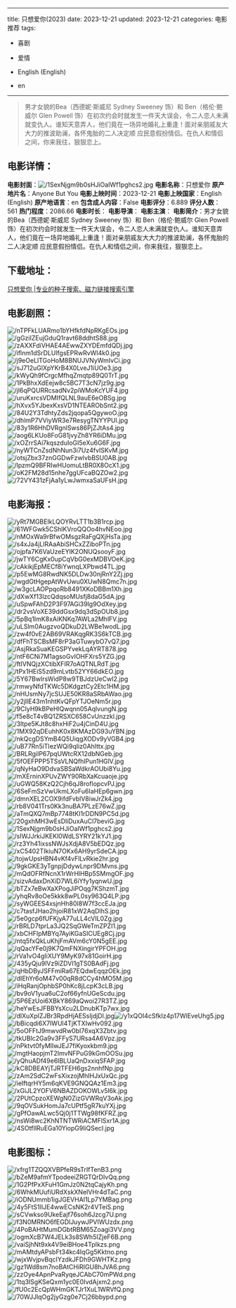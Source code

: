 
---
title: 只想爱你(2023)
date: 2023-12-21
updated: 2023-12-21
categories: 电影推荐
tags:
- 喜剧
- 爱情

- English (English)
- en
---


> 男才女貌的Bea（西德妮·斯威尼 Sydney Sweeney 饰）和 Ben（格伦·鲍威尔 Glen Powell 饰）在初次约会时就发生一件天大误会，令二人恋人未满就变仇人。谁知天意弄人，他们竟在一场异地婚礼上重逢！面对亲朋戚友大大力的推波助澜，各怀鬼胎的二人决定顺 应民意假扮情侣。在仇人和情侣之间，你来我往，狠狠恋上。

## **电影详情**：

**电影封面**：<img src="https://image.tmdb.org/t/p/w200/1SexNjgm9b0sHJiOaIWf1pghcs2.jpg" alt="/1SexNjgm9b0sHJiOaIWf1pghcs2.jpg" title="/1SexNjgm9b0sHJiOaIWf1pghcs2.jpg">
**电影名称**：只想爱你
**原产地片名**：Anyone But You
**电影上映时间**：2023-12-21
**电影上映国家**：English (English)
**原产地语言**：en
**包含成人内容**：False
**电影评分**：6.889
**评分人数**：561
**热门程度**：2086.66
**电影时长**：
**电影导演**：
**电影主演**：
**电影简介**：男才女貌的Bea（西德妮·斯威尼 Sydney Sweeney 饰）和 Ben（格伦·鲍威尔 Glen Powell 饰）在初次约会时就发生一件天大误会，令二人恋人未满就变仇人。谁知天意弄人，他们竟在一场异地婚礼上重逢！面对亲朋戚友大大力的推波助澜，各怀鬼胎的二人决定顺 应民意假扮情侣。在仇人和情侣之间，你来我往，狠狠恋上。

## **下载地址**：
[只想爱你 |专业的种子搜索、磁力链接搜索引擎](https://movie.amd794.com:2083/?search=Anyone%20But%20You&ordering=&mode=match_phrase&page_size=10&page=1)
 

## **电影剧照**：
<img src="https://image.tmdb.org/t/p/original/nTPFkLUARmo1bYHfkfdNpRKgEOs.jpg" alt="/nTPFkLUARmo1bYHfkfdNpRKgEOs.jpg" title="/nTPFkLUARmo1bYHfkfdNpRKgEOs.jpg"><img src="https://image.tmdb.org/t/p/original/gGziIZEujGduQ1ravt68ddhtS88.jpg" alt="/gGziIZEujGduQ1ravt68ddhtS88.jpg" title="/gGziIZEujGduQ1ravt68ddhtS88.jpg"><img src="https://image.tmdb.org/t/p/original/zAXXFdiVHAE4AEwwZXYDEmfdQDj.jpg" alt="/zAXXFdiVHAE4AEwwZXYDEmfdQDj.jpg" title="/zAXXFdiVHAE4AEwwZXYDEmfdQDj.jpg"><img src="https://image.tmdb.org/t/p/original/iflnm1dSrDLUlfgsEPRwRvWI4k0.jpg" alt="/iflnm1dSrDLUlfgsEPRwRvWI4k0.jpg" title="/iflnm1dSrDLUlfgsEPRwRvWI4k0.jpg"><img src="https://image.tmdb.org/t/p/original/j9eOeLlTGoHoM8BNUJVNyWmIvCi.jpg" alt="/j9eOeLlTGoHoM8BNUJVNyWmIvCi.jpg" title="/j9eOeLlTGoHoM8BNUJVNyWmIvCi.jpg"><img src="https://image.tmdb.org/t/p/original/sJ712uGlXpYKrB4X0LveJ1iUOe3.jpg" alt="/sJ712uGlXpYKrB4X0LveJ1iUOe3.jpg" title="/sJ712uGlXpYKrB4X0LveJ1iUOe3.jpg"><img src="https://image.tmdb.org/t/p/original/kWyQh9fCrgcMfhqZmqtp89Q0TrT.jpg" alt="/kWyQh9fCrgcMfhqZmqtp89Q0TrT.jpg" title="/kWyQh9fCrgcMfhqZmqtp89Q0TrT.jpg"><img src="https://image.tmdb.org/t/p/original/1PkBhxXdEejw8c5BC7T3cN7jz9g.jpg" alt="/1PkBhxXdEejw8c5BC7T3cN7jz9g.jpg" title="/1PkBhxXdEejw8c5BC7T3cN7jz9g.jpg"><img src="https://image.tmdb.org/t/p/original/jl6qPQURRcsadNv2piWMoKcYUF4.jpg" alt="/jl6qPQURRcsadNv2piWMoKcYUF4.jpg" title="/jl6qPQURRcsadNv2piWMoKcYUF4.jpg"><img src="https://image.tmdb.org/t/p/original/uruKxrcsVDMIfQLNL9auE6eOBSg.jpg" alt="/uruKxrcsVDMIfQLNL9auE6eOBSg.jpg" title="/uruKxrcsVDMIfQLNL9auE6eOBSg.jpg"><img src="https://image.tmdb.org/t/p/original/hXvx5YJbexKxsVD1NTEARObSnt2.jpg" alt="/hXvx5YJbexKxsVD1NTEARObSnt2.jpg" title="/hXvx5YJbexKxsVD1NTEARObSnt2.jpg"><img src="https://image.tmdb.org/t/p/original/84U2Y3TdhtyZds2jqopa5QgywoO.jpg" alt="/84U2Y3TdhtyZds2jqopa5QgywoO.jpg" title="/84U2Y3TdhtyZds2jqopa5QgywoO.jpg"><img src="https://image.tmdb.org/t/p/original/dhlmP7VViyWR3e7ResygTNYYPUl.jpg" alt="/dhlmP7VViyWR3e7ResygTNYYPUl.jpg" title="/dhlmP7VViyWR3e7ResygTNYYPUl.jpg"><img src="https://image.tmdb.org/t/p/original/83y1R6HhDVRgnlSws86PjZJtAs4.jpg" alt="/83y1R6HhDVRgnlSws86PjZJtAs4.jpg" title="/83y1R6HhDVRgnlSws86PjZJtAs4.jpg"><img src="https://image.tmdb.org/t/p/original/aog6LKUo8FoG81jvyZh8YR6iDMu.jpg" alt="/aog6LKUo8FoG81jvyZh8YR6iDMu.jpg" title="/aog6LKUo8FoG81jvyZh8YR6iDMu.jpg"><img src="https://image.tmdb.org/t/p/original/xOZrrSAi7kqszduIoGI5eXu6G6F.jpg" alt="/xOZrrSAi7kqszduIoGI5eXu6G6F.jpg" title="/xOZrrSAi7kqszduIoGI5eXu6G6F.jpg"><img src="https://image.tmdb.org/t/p/original/nyWTCnZsdNhNun3i7Uz4fvISKvM.jpg" alt="/nyWTCnZsdNhNun3i7Uz4fvISKvM.jpg" title="/nyWTCnZsdNhNun3i7Uz4fvISKvM.jpg"><img src="https://image.tmdb.org/t/p/original/otsjZbx37znGGDwFzwIvbBSU0AB.jpg" alt="/otsjZbx37znGGDwFzwIvbBSU0AB.jpg" title="/otsjZbx37znGGDwFzwIvbBSU0AB.jpg"><img src="https://image.tmdb.org/t/p/original/lpzmQ9BFRIwHUomuLtBR0X8OcX1.jpg" alt="/lpzmQ9BFRIwHUomuLtBR0X8OcX1.jpg" title="/lpzmQ9BFRIwHUomuLtBR0X8OcX1.jpg"><img src="https://image.tmdb.org/t/p/original/oK2FM28d15nhe7ggUFcaBQZOw2.jpg" alt="/oK2FM28d15nhe7ggUFcaBQZOw2.jpg" title="/oK2FM28d15nhe7ggUFcaBQZOw2.jpg"><img src="https://image.tmdb.org/t/p/original/72VY431zFjAa1yLwJwmxaSaUFsH.jpg" alt="/72VY431zFjAa1yLwJwmxaSaUFsH.jpg" title="/72VY431zFjAa1yLwJwmxaSaUFsH.jpg">

## **电影海报**：
<img src="https://image.tmdb.org/t/p/original/yRt7MGBElkLQOYRvLTT1b3B1rcp.jpg" alt="/yRt7MGBElkLQOYRvLTT1b3B1rcp.jpg" title="/yRt7MGBElkLQOYRvLTT1b3B1rcp.jpg"><img src="https://image.tmdb.org/t/p/original/61WFGwk5CShlKVroQQOo4hvNEoo.jpg" alt="/61WFGwk5CShlKVroQQOo4hvNEoo.jpg" title="/61WFGwk5CShlKVroQQOo4hvNEoo.jpg"><img src="https://image.tmdb.org/t/p/original/nMOxWa9rBfwOMsgzRaFgQXjHsTa.jpg" alt="/nMOxWa9rBfwOMsgzRaFgQXjHsTa.jpg" title="/nMOxWa9rBfwOMsgzRaFgQXjHsTa.jpg"><img src="https://image.tmdb.org/t/p/original/s4xJa4jLlRAaAbiSHCxZZiboPTn.jpg" alt="/s4xJa4jLlRAaAbiSHCxZZiboPTn.jpg" title="/s4xJa4jLlRAaAbiSHCxZZiboPTn.jpg"><img src="https://image.tmdb.org/t/p/original/ojpfa7K6VaUzeEYlK2ONUQsooyF.jpg" alt="/ojpfa7K6VaUzeEYlK2ONUQsooyF.jpg" title="/ojpfa7K6VaUzeEYlK2ONUQsooyF.jpg"><img src="https://image.tmdb.org/t/p/original/jwTY6CgKx0upCqVbG0exMDBVOeK.jpg" alt="/jwTY6CgKx0upCqVbG0exMDBVOeK.jpg" title="/jwTY6CgKx0upCqVbG0exMDBVOeK.jpg"><img src="https://image.tmdb.org/t/p/original/cAkikjEpMECf8iYwnqLXPbwd4TL.jpg" alt="/cAkikjEpMECf8iYwnqLXPbwd4TL.jpg" title="/cAkikjEpMECf8iYwnqLXPbwd4TL.jpg"><img src="https://image.tmdb.org/t/p/original/p5EwMG8RwdNK5DLDw30njRnY2Zj.jpg" alt="/p5EwMG8RwdNK5DLDw30njRnY2Zj.jpg" title="/p5EwMG8RwdNK5DLDw30njRnY2Zj.jpg"><img src="https://image.tmdb.org/t/p/original/wgdGtHgepAtWvUwu0XUwN8Qmc7n.jpg" alt="/wgdGtHgepAtWvUwu0XUwN8Qmc7n.jpg" title="/wgdGtHgepAtWvUwu0XUwN8Qmc7n.jpg"><img src="https://image.tmdb.org/t/p/original/w3gcLAOPpqoRb8491XKoDBBm1Xh.jpg" alt="/w3gcLAOPpqoRb8491XKoDBBm1Xh.jpg" title="/w3gcLAOPpqoRb8491XKoDBBm1Xh.jpg"><img src="https://image.tmdb.org/t/p/original/dXwXf13lzcQdqsoMUsfj8daG5dA.jpg" alt="/dXwXf13lzcQdqsoMUsfj8daG5dA.jpg" title="/dXwXf13lzcQdqsoMUsfj8daG5dA.jpg"><img src="https://image.tmdb.org/t/p/original/uSpwFAhD2P3F97AGi39lg9OdXey.jpg" alt="/uSpwFAhD2P3F97AGi39lg9OdXey.jpg" title="/uSpwFAhD2P3F97AGi39lg9OdXey.jpg"><img src="https://image.tmdb.org/t/p/original/dr2vsVoXE39ddGsx9dq3dSpOUb8.jpg" alt="/dr2vsVoXE39ddGsx9dq3dSpOUb8.jpg" title="/dr2vsVoXE39ddGsx9dq3dSpOUb8.jpg"><img src="https://image.tmdb.org/t/p/original/5pBq1ImK8xAiKNKq7AWLa2MhlFV.jpg" alt="/5pBq1ImK8xAiKNKq7AWLa2MhlFV.jpg" title="/5pBq1ImK8xAiKNKq7AWLa2MhlFV.jpg"><img src="https://image.tmdb.org/t/p/original/uLSlm0AugzvoQDkuD2LWBe1wodL.jpg" alt="/uLSlm0AugzvoQDkuD2LWBe1wodL.jpg" title="/uLSlm0AugzvoQDkuD2LWBe1wodL.jpg"><img src="https://image.tmdb.org/t/p/original/zw4f0vE2AB69VRAKqgRK3S6kTCB.jpg" alt="/zw4f0vE2AB69VRAKqgRK3S6kTCB.jpg" title="/zw4f0vE2AB69VRAKqgRK3S6kTCB.jpg"><img src="https://image.tmdb.org/t/p/original/dfFhTSCBsMF8rP3aGTuwybO7vQ7.jpg" alt="/dfFhTSCBsMF8rP3aGTuwybO7vQ7.jpg" title="/dfFhTSCBsMF8rP3aGTuwybO7vQ7.jpg"><img src="https://image.tmdb.org/t/p/original/AsjRkaSuaKEGSPYvekLqAYRT878.jpg" alt="/AsjRkaSuaKEGSPYvekLqAYRT878.jpg" title="/AsjRkaSuaKEGSPYvekLqAYRT878.jpg"><img src="https://image.tmdb.org/t/p/original/ntF6CNi7M1agsoGvIOHFXrs5YZG.jpg" alt="/ntF6CNi7M1agsoGvIOHFXrs5YZG.jpg" title="/ntF6CNi7M1agsoGvIOHFXrs5YZG.jpg"><img src="https://image.tmdb.org/t/p/original/ftIVNQjzXCtibXFIR7oAQTNLRdT.jpg" alt="/ftIVNQjzXCtibXFIR7oAQTNLRdT.jpg" title="/ftIVNQjzXCtibXFIR7oAQTNLRdT.jpg"><img src="https://image.tmdb.org/t/p/original/tPx1HEiS5zd9mLvtb52YY66dkEO.jpg" alt="/tPx1HEiS5zd9mLvtb52YY66dkEO.jpg" title="/tPx1HEiS5zd9mLvtb52YY66dkEO.jpg"><img src="https://image.tmdb.org/t/p/original/5Y67BwlrsWidP8w9TBJdzUeCwI2.jpg" alt="/5Y67BwlrsWidP8w9TBJdzUeCwI2.jpg" title="/5Y67BwlrsWidP8w9TBJdzUeCwI2.jpg"><img src="https://image.tmdb.org/t/p/original/rmwyNfdTKWc5DKdgztCy2Etc1HM.jpg" alt="/rmwyNfdTKWc5DKdgztCy2Etc1HM.jpg" title="/rmwyNfdTKWc5DKdgztCy2Etc1HM.jpg"><img src="https://image.tmdb.org/t/p/original/nHUsmNy7jcSUJE50KR8aSRbAWao.jpg" alt="/nHUsmNy7jcSUJE50KR8aSRbAWao.jpg" title="/nHUsmNy7jcSUJE50KR8aSRbAWao.jpg"><img src="https://image.tmdb.org/t/p/original/y2jllE43m1nhtKvQFpYTJOeNm5r.jpg" alt="/y2jllE43m1nhtKvQFpYTJOeNm5r.jpg" title="/y2jllE43m1nhtKvQFpYTJOeNm5r.jpg"><img src="https://image.tmdb.org/t/p/original/9CIyH9kBPeHlQwqnn05AqlvungN.jpg" alt="/9CIyH9kBPeHlQwqnn05AqlvungN.jpg" title="/9CIyH9kBPeHlQwqnn05AqlvungN.jpg"><img src="https://image.tmdb.org/t/p/original/f5e8cT4vBQ1ZRSXC658CvUnzzkl.jpg" alt="/f5e8cT4vBQ1ZRSXC658CvUnzzkl.jpg" title="/f5e8cT4vBQ1ZRSXC658CvUnzzkl.jpg"><img src="https://image.tmdb.org/t/p/original/3ltpe5KJt8c8hxHiF2u4jCinD4U.jpg" alt="/3ltpe5KJt8c8hxHiF2u4jCinD4U.jpg" title="/3ltpe5KJt8c8hxHiF2u4jCinD4U.jpg"><img src="https://image.tmdb.org/t/p/original/1MX92qDEuhhK0x8KMAzDG93uYBN.jpg" alt="/1MX92qDEuhhK0x8KMAzDG93uYBN.jpg" title="/1MX92qDEuhhK0x8KMAzDG93uYBN.jpg"><img src="https://image.tmdb.org/t/p/original/nkQcgDSYmB4Q5UiqgXODv9yVGB4.jpg" alt="/nkQcgDSYmB4Q5UiqgXODv9yVGB4.jpg" title="/nkQcgDSYmB4Q5UiqgXODv9yVGB4.jpg"><img src="https://image.tmdb.org/t/p/original/uB77Rn5iTIezWQi9qIiz0Ahlttx.jpg" alt="/uB77Rn5iTIezWQi9qIiz0Ahlttx.jpg" title="/uB77Rn5iTIezWQi9qIiz0Ahlttx.jpg"><img src="https://image.tmdb.org/t/p/original/BRLRgiIP67pqUWtcRX12dbNGeb.jpg" alt="/BRLRgiIP67pqUWtcRX12dbNGeb.jpg" title="/BRLRgiIP67pqUWtcRX12dbNGeb.jpg"><img src="https://image.tmdb.org/t/p/original/5fOEFPPP5TSsVLNQfhlPun1HGlV.jpg" alt="/5fOEFPPP5TSsVLNQfhlPun1HGlV.jpg" title="/5fOEFPPP5TSsVLNQfhlPun1HGlV.jpg"><img src="https://image.tmdb.org/t/p/original/qNyHaO9DdvaSBSaWdkrAOUbi8Yu.jpg" alt="/qNyHaO9DdvaSBSaWdkrAOUbi8Yu.jpg" title="/qNyHaO9DdvaSBSaWdkrAOUbi8Yu.jpg"><img src="https://image.tmdb.org/t/p/original/mXErninXPUvZWY90RbXaKcuaoje.jpg" alt="/mXErninXPUvZWY90RbXaKcuaoje.jpg" title="/mXErninXPUvZWY90RbXaKcuaoje.jpg"><img src="https://image.tmdb.org/t/p/original/uGWQ58KzQ2Cjh6qJ8roflopcvPJ.jpg" alt="/uGWQ58KzQ2Cjh6qJ8roflopcvPJ.jpg" title="/uGWQ58KzQ2Cjh6qJ8roflopcvPJ.jpg"><img src="https://image.tmdb.org/t/p/original/6SeFmSzVwUkmLXoFu6IaHEp6gwn.jpg" alt="/6SeFmSzVwUkmLXoFu6IaHEp6gwn.jpg" title="/6SeFmSzVwUkmLXoFu6IaHEp6gwn.jpg"><img src="https://image.tmdb.org/t/p/original/dmnXEL2COX9ifdFvblV8iwJrZk4.jpg" alt="/dmnXEL2COX9ifdFvblV8iwJrZk4.jpg" title="/dmnXEL2COX9ifdFvblV8iwJrZk4.jpg"><img src="https://image.tmdb.org/t/p/original/rb8V041Trs0Kk3nuBA7PLzE76wZ.jpg" alt="/rb8V041Trs0Kk3nuBA7PLzE76wZ.jpg" title="/rb8V041Trs0Kk3nuBA7PLzE76wZ.jpg"><img src="https://image.tmdb.org/t/p/original/aTmQXQ7mBp7748tKI1rDDN9PC5d.jpg" alt="/aTmQXQ7mBp7748tKI1rDDN9PC5d.jpg" title="/aTmQXQ7mBp7748tKI1rDDN9PC5d.jpg"><img src="https://image.tmdb.org/t/p/original/20gxhMH3wEsDliDuxAuCl7beviG.jpg" alt="/20gxhMH3wEsDliDuxAuCl7beviG.jpg" title="/20gxhMH3wEsDliDuxAuCl7beviG.jpg"><img src="https://image.tmdb.org/t/p/original/1SexNjgm9b0sHJiOaIWf1pghcs2.jpg" alt="/1SexNjgm9b0sHJiOaIWf1pghcs2.jpg" title="/1SexNjgm9b0sHJiOaIWf1pghcs2.jpg"><img src="https://image.tmdb.org/t/p/original/sIWJJrkiJKEKl0WdLSYRY21kYJ1.jpg" alt="/sIWJJrkiJKEKl0WdLSYRY21kYJ1.jpg" title="/sIWJJrkiJKEKl0WdLSYRY21kYJ1.jpg"><img src="https://image.tmdb.org/t/p/original/rz3Yh41ixssNWJsXdjA8V5bEDQz.jpg" alt="/rz3Yh41ixssNWJsXdjA8V5bEDQz.jpg" title="/rz3Yh41ixssNWJsXdjA8V5bEDQz.jpg"><img src="https://image.tmdb.org/t/p/original/xC5402TIkiuN7OKx6AH9yrSdeCA.jpg" alt="/xC5402TIkiuN7OKx6AH9yrSdeCA.jpg" title="/xC5402TIkiuN7OKx6AH9yrSdeCA.jpg"><img src="https://image.tmdb.org/t/p/original/tojwUpsHBN4vKf4vFlLvRkie2hr.jpg" alt="/tojwUpsHBN4vKf4vFlLvRkie2hr.jpg" title="/tojwUpsHBN4vKf4vFlLvRkie2hr.jpg"><img src="https://image.tmdb.org/t/p/original/9gkGKE3yTgnpjDdywLnpr9DMvns.jpg" alt="/9gkGKE3yTgnpjDdywLnpr9DMvns.jpg" title="/9gkGKE3yTgnpjDdywLnpr9DMvns.jpg"><img src="https://image.tmdb.org/t/p/original/mQdOFRfNcnX1rWrHlHBp5SMmgOF.jpg" alt="/mQdOFRfNcnX1rWrHlHBp5SMmgOF.jpg" title="/mQdOFRfNcnX1rWrHlHBp5SMmgOF.jpg"><img src="https://image.tmdb.org/t/p/original/sizvAdaxDnXiD7WL6iYfy1yqnwU.jpg" alt="/sizvAdaxDnXiD7WL6iYfy1yqnwU.jpg" title="/sizvAdaxDnXiD7WL6iYfy1yqnwU.jpg"><img src="https://image.tmdb.org/t/p/original/bTZx7eBwXaXPogJiPOqg7KShzmT.jpg" alt="/bTZx7eBwXaXPogJiPOqg7KShzmT.jpg" title="/bTZx7eBwXaXPogJiPOqg7KShzmT.jpg"><img src="https://image.tmdb.org/t/p/original/yhqRv8oOe5kkk8wPL0sy963Q4LP.jpg" alt="/yhqRv8oOe5kkk8wPL0sy963Q4LP.jpg" title="/yhqRv8oOe5kkk8wPL0sy963Q4LP.jpg"><img src="https://image.tmdb.org/t/p/original/syWGEES4xsjnHh80I8W7f3ccEJa.jpg" alt="/syWGEES4xsjnHh80I8W7f3ccEJa.jpg" title="/syWGEES4xsjnHh80I8W7f3ccEJa.jpg"><img src="https://image.tmdb.org/t/p/original/c7tasfJHao2hjoiR81xW2AqDlhS.jpg" alt="/c7tasfJHao2hjoiR81xW2AqDlhS.jpg" title="/c7tasfJHao2hjoiR81xW2AqDlhS.jpg"><img src="https://image.tmdb.org/t/p/original/5e0gcp6fUFKjyA77uLL4cVIL0Zg.jpg" alt="/5e0gcp6fUFKjyA77uLL4cVIL0Zg.jpg" title="/5e0gcp6fUFKjyA77uLL4cVIL0Zg.jpg"><img src="https://image.tmdb.org/t/p/original/rBRLD7tprLa3JQ2SqGWeTmZPZI1.jpg" alt="/rBRLD7tprLa3JQ2SqGWeTmZPZI1.jpg" title="/rBRLD7tprLa3JQ2SqGWeTmZPZI1.jpg"><img src="https://image.tmdb.org/t/p/original/xbCHFIpMBYq7AyiKGaSICUEg8Cj.jpg" alt="/xbCHFIpMBYq7AyiKGaSICUEg8Cj.jpg" title="/xbCHFIpMBYq7AyiKGaSICUEg8Cj.jpg"><img src="https://image.tmdb.org/t/p/original/ntq5fxQkLuKhjFmAVm6cY0N5gEE.jpg" alt="/ntq5fxQkLuKhjFmAVm6cY0N5gEE.jpg" title="/ntq5fxQkLuKhjFmAVm6cY0N5gEE.jpg"><img src="https://image.tmdb.org/t/p/original/qQacYFe0j9K7QmFNXingirYPFOH.jpg" alt="/qQacYFe0j9K7QmFNXingirYPFOH.jpg" title="/qQacYFe0j9K7QmFNXingirYPFOH.jpg"><img src="https://image.tmdb.org/t/p/original/rVa1vO4gIiXUY9MyK97x81GoirH.jpg" alt="/rVa1vO4gIiXUY9MyK97x81GoirH.jpg" title="/rVa1vO4gIiXUY9MyK97x81GoirH.jpg"><img src="https://image.tmdb.org/t/p/original/435yQju9lVz9iZDVI1gTS0BAdFj.jpg" alt="/435yQju9lVz9iZDVI1gTS0BAdFj.jpg" title="/435yQju9lVz9iZDVI1gTS0BAdFj.jpg"><img src="https://image.tmdb.org/t/p/original/qHbDByJSFFmiRa67EQdwEqqzOEk.jpg" alt="/qHbDByJSFFmiRa67EQdwEqqzOEk.jpg" title="/qHbDByJSFFmiRa67EQdwEqqzOEk.jpg"><img src="https://image.tmdb.org/t/p/original/dIEhYr6oM47v00qR8dCCy4hMO5M.jpg" alt="/dIEhYr6oM47v00qR8dCCy4hMO5M.jpg" title="/dIEhYr6oM47v00qR8dCCy4hMO5M.jpg"><img src="https://image.tmdb.org/t/p/original/iHqRanjOphbSP0hKc8jLcpK3cLB.jpg" alt="/iHqRanjOphbSP0hKc8jLcpK3cLB.jpg" title="/iHqRanjOphbSP0hKc8jLcpK3cLB.jpg"><img src="https://image.tmdb.org/t/p/original/bv9oV1yua6uC2of66yfnUGeScdu.jpg" alt="/bv9oV1yua6uC2of66yfnUGeScdu.jpg" title="/bv9oV1yua6uC2of66yfnUGeScdu.jpg"><img src="https://image.tmdb.org/t/p/original/5P6EzUoi6XBkY869aQwoi27R3TZ.jpg" alt="/5P6EzUoi6XBkY869aQwoi27R3TZ.jpg" title="/5P6EzUoi6XBkY869aQwoi27R3TZ.jpg"><img src="https://image.tmdb.org/t/p/original/heYwEsJFBBYsXcu2LDnubKTp7wx.jpg" alt="/heYwEsJFBBYsXcu2LDnubKTp7wx.jpg" title="/heYwEsJFBBYsXcu2LDnubKTp7wx.jpg"><img src="https://image.tmdb.org/t/p/original/dlXuXpIZJBr3RpdHjAESsIjdjDl.jpg" alt="/dlXuXpIZJBr3RpdHjAESsIjdjDl.jpg" title="/dlXuXpIZJBr3RpdHjAESsIjdjDl.jpg"><img src="https://image.tmdb.org/t/p/original/y1xQOI4cSfkIz4p17WlEveUhg5.jpg" alt="/y1xQOI4cSfkIz4p17WlEveUhg5.jpg" title="/y1xQOI4cSfkIz4p17WlEveUhg5.jpg"><img src="https://image.tmdb.org/t/p/original/bBicqdi6X7IWUl4TjKTXIwHv092.jpg" alt="/bBicqdi6X7IWUl4TjKTXIwHv092.jpg" title="/bBicqdi6X7IWUl4TjKTXIwHv092.jpg"><img src="https://image.tmdb.org/t/p/original/5oOFFtJ9mwvdRw0bI76xqX3Zbtv.jpg" alt="/5oOFFtJ9mwvdRw0bI76xqX3Zbtv.jpg" title="/5oOFFtJ9mwvdRw0bI76xqX3Zbtv.jpg"><img src="https://image.tmdb.org/t/p/original/tkUBlc2Ga9v3FFyS7URsa4A6Vpz.jpg" alt="/tkUBlc2Ga9v3FFyS7URsa4A6Vpz.jpg" title="/tkUBlc2Ga9v3FFyS7URsa4A6Vpz.jpg"><img src="https://image.tmdb.org/t/p/original/nPktvt0fyMlIwJEJ7fiKyoxkbm9.jpg" alt="/nPktvt0fyMlIwJEJ7fiKyoxkbm9.jpg" title="/nPktvt0fyMlIwJEJ7fiKyoxkbm9.jpg"><img src="https://image.tmdb.org/t/p/original/mgtHaopjmT2ImvNFPuG9kGmOOSu.jpg" alt="/mgtHaopjmT2ImvNFPuG9kGmOOSu.jpg" title="/mgtHaopjmT2ImvNFPuG9kGmOOSu.jpg"><img src="https://image.tmdb.org/t/p/original/yQhuADf49e6lBLUaQnDxxiqSFAP.jpg" alt="/yQhuADf49e6lBLUaQnDxxiqSFAP.jpg" title="/yQhuADf49e6lBLUaQnDxxiqSFAP.jpg"><img src="https://image.tmdb.org/t/p/original/kC8DBEAYjTJRTFEH6gs2nnhfNp.jpg" alt="/kC8DBEAYjTJRTFEH6gs2nnhfNp.jpg" title="/kC8DBEAYjTJRTFEH6gs2nnhfNp.jpg"><img src="https://image.tmdb.org/t/p/original/zAm2SdC2wFsXixzojMhIHJxUxQc.jpg" alt="/zAm2SdC2wFsXixzojMhIHJxUxQc.jpg" title="/zAm2SdC2wFsXixzojMhIHJxUxQc.jpg"><img src="https://image.tmdb.org/t/p/original/ieIftqrHY5m6qKVE9GNQQAz1Em3.jpg" alt="/ieIftqrHY5m6qKVE9GNQQAz1Em3.jpg" title="/ieIftqrHY5m6qKVE9GNQQAz1Em3.jpg"><img src="https://image.tmdb.org/t/p/original/xGiJL2YOFV6NBAZDOKOWLv5l6k.jpg" alt="/xGiJL2YOFV6NBAZDOKOWLv5l6k.jpg" title="/xGiJL2YOFV6NBAZDOKOWLv5l6k.jpg"><img src="https://image.tmdb.org/t/p/original/2PUtCpzoXEWgN0ZizGVWRqV3oAk.jpg" alt="/2PUtCpzoXEWgN0ZizGVWRqV3oAk.jpg" title="/2PUtCpzoXEWgN0ZizGVWRqV3oAk.jpg"><img src="https://image.tmdb.org/t/p/original/9qOVSukHomJa7cUPtf5gR7kuYXj.jpg" alt="/9qOVSukHomJa7cUPtf5gR7kuYXj.jpg" title="/9qOVSukHomJa7cUPtf5gR7kuYXj.jpg"><img src="https://image.tmdb.org/t/p/original/gPfOawALwc5Qj0j1TTWg98fKFRZ.jpg" alt="/gPfOawALwc5Qj0j1TTWg98fKFRZ.jpg" title="/gPfOawALwc5Qj0j1TTWg98fKFRZ.jpg"><img src="https://image.tmdb.org/t/p/original/nsWi8wc2KhNTNTWRiACMFlSxr1A.jpg" alt="/nsWi8wc2KhNTNTWRiACMFlSxr1A.jpg" title="/nsWi8wc2KhNTNTWRiACMFlSxr1A.jpg"><img src="https://image.tmdb.org/t/p/original/4SOtfIlRuEGa10YiopG9liQSecI.jpg" alt="/4SOtfIlRuEGa10YiopG9liQSecI.jpg" title="/4SOtfIlRuEGa10YiopG9liQSecI.jpg">

## **电影图标**：
<img src="https://image.tmdb.org/t/p/original/xfrg1TZQQXVBPfeR9sTrIfTenB3.png" alt="/xfrg1TZQQXVBPfeR9sTrIfTenB3.png" title="/xfrg1TZQQXVBPfeR9sTrIfTenB3.png"><img src="https://image.tmdb.org/t/p/original/bZeM9afmYTpodeeiZRGTQrDIvQq.png" alt="/bZeM9afmYTpodeeiZRGTQrDIvQq.png" title="/bZeM9afmYTpodeeiZRGTQrDIvQq.png"><img src="https://image.tmdb.org/t/p/original/1G2PfPxXFuH1GmJz0N2tqCajyKh.png" alt="/1G2PfPxXFuH1GmJz0N2tqCajyKh.png" title="/1G2PfPxXFuH1GmJz0N2tqCajyKh.png"><img src="https://image.tmdb.org/t/p/original/6WhkMUufiURdXskXNeIVHr4dTaC.png" alt="/6WhkMUufiURdXskXNeIVHr4dTaC.png" title="/6WhkMUufiURdXskXNeIVHr4dTaC.png"><img src="https://image.tmdb.org/t/p/original/iODNUmmb1igJGEVHAI1Lp7YMBag.png" alt="/iODNUmmb1igJGEVHAI1Lp7YMBag.png" title="/iODNUmmb1igJGEVHAI1Lp7YMBag.png"><img src="https://image.tmdb.org/t/p/original/4y5FtS1lIJE4wwECsNK2r4VTeiS.png" alt="/4y5FtS1lIJE4wwECsNK2r4VTeiS.png" title="/4y5FtS1lIJE4wwECsNK2r4VTeiS.png"><img src="https://image.tmdb.org/t/p/original/sCVwkso9UkeEajf76soh6Jzcg7U.png" alt="/sCVwkso9UkeEajf76soh6Jzcg7U.png" title="/sCVwkso9UkeEajf76soh6Jzcg7U.png"><img src="https://image.tmdb.org/t/p/original/f3N0MRNO6fEGDlJuywJPVIWUzdx.png" alt="/f3N0MRNO6fEGDlJuywJPVIWUzdx.png" title="/f3N0MRNO6fEGDlJuywJPVIWUzdx.png"><img src="https://image.tmdb.org/t/p/original/4PoBAHtMumDGbtRBM65Zoagi3VV.png" alt="/4PoBAHtMumDGbtRBM65Zoagi3VV.png" title="/4PoBAHtMumDGbtRBM65Zoagi3VV.png"><img src="https://image.tmdb.org/t/p/original/ogmXcB7W4JELk3s8SWh5IZjeF6B.png" alt="/ogmXcB7W4JELk3s8SWh5IZjeF6B.png" title="/ogmXcB7W4JELk3s8SWh5IZjeF6B.png"><img src="https://image.tmdb.org/t/p/original/vaiSjhNt9xk4V9eiBHoe4TpIkzs.png" alt="/vaiSjhNt9xk4V9eiBHoe4TpIkzs.png" title="/vaiSjhNt9xk4V9eiBHoe4TpIkzs.png"><img src="https://image.tmdb.org/t/p/original/mAMtdyAPsbFt34kc4IqGg5Kktno.png" alt="/mAMtdyAPsbFt34kc4IqGg5Kktno.png" title="/mAMtdyAPsbFt34kc4IqGg5Kktno.png"><img src="https://image.tmdb.org/t/p/original/wjxWvjpvBqcIYzdkJFDh9GWHTKz.png" alt="/wjxWvjpvBqcIYzdkJFDh9GWHTKz.png" title="/wjxWvjpvBqcIYzdkJFDh9GWHTKz.png"><img src="https://image.tmdb.org/t/p/original/gz1Wd8sm7noBAtCHiRIGU8hJVA6.png" alt="/gz1Wd8sm7noBAtCHiRIGU8hJVA6.png" title="/gz1Wd8sm7noBAtCHiRIGU8hJVA6.png"><img src="https://image.tmdb.org/t/p/original/zzOye4ApnPvaRyqeJCAbC70mPWd.png" alt="/zzOye4ApnPvaRyqeJCAbC70mPWd.png" title="/zzOye4ApnPvaRyqeJCAbC70mPWd.png"><img src="https://image.tmdb.org/t/p/original/1tq3ISgKSeQxm1yc0E0IvdAjxm2.png" alt="/1tq3ISgKSeQxm1yc0E0IvdAjxm2.png" title="/1tq3ISgKSeQxm1yc0E0IvdAjxm2.png"><img src="https://image.tmdb.org/t/p/original/fU0c2EcQpWHmGKTJr1XuL1WRVfQ.png" alt="/fU0c2EcQpWHmGKTJr1XuL1WRVfQ.png" title="/fU0c2EcQpWHmGKTJr1XuL1WRVfQ.png"><img src="https://image.tmdb.org/t/p/original/70WJJlqOg2jyGzg0e7Cj26bbypd.png" alt="/70WJJlqOg2jyGzg0e7Cj26bbypd.png" title="/70WJJlqOg2jyGzg0e7Cj26bbypd.png">

